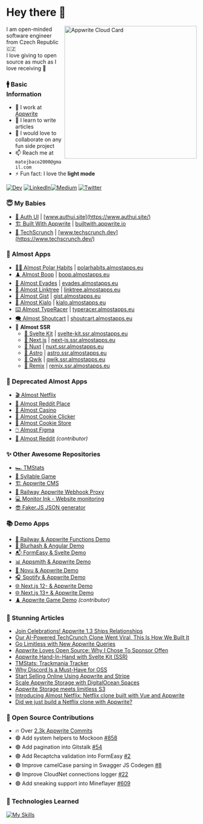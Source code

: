 # Hey there 👋

<a href="https://cloud.appwrite.io/card/63cae03b77407f925aa2">
	<img width="350" src="https://cloud.appwrite.io/v1/cards/cloud?userId=63cae03b77407f925aa2&new" alt="Appwrite Cloud Card" align="right" />
</a>

I am open-minded software engineer from Czech Republic 🇨🇿<br />I love giving to open source as much as I love receiving 🎁

### 🚹 Basic Information

- 🔭 I work at [Appwrite](https://appwrite.io/)
- 🌱 I learn to write articles
- 👯 I would love to collaborate on any fun side project
- 📫 Reach me at `matejbaco2000@gmail.com`
- ⚡ Fun fact: I love the **light mode**

<a href="https://medium.com/@matejbaco2000" target="_blank"><img alt="Dev" src="https://img.shields.io/badge/dev.to-0A0A0A?style=for-the-badge&logo=devdotto&logoColor=white" /></a>  <a href="https://www.linkedin.com/in/matejbaco" target="_blank"><img alt="LinkedIn" src="https://img.shields.io/badge/linkedin-%230077B5.svg?&style=for-the-badge&logo=linkedin&logoColor=white" /></a><a href="https://dev.to/meldiron" target="_blank"><img alt="Medium" src="https://img.shields.io/badge/medium-%2312100E.svg?&style=for-the-badge&logo=medium&logoColor=white" /></a>  <a href="https://twitter.com/_meldiron" target="_blank"><img alt="Twitter" src="https://img.shields.io/badge/twitter-%231DA1F2.svg?&style=for-the-badge&logo=twitter&logoColor=white" /></a> 
</p>

### 😇 My Babies

* [🔐 Auth UI](https://github.com/meldiron/authui) | [www.authui.site](https://www.authui.site/)
* [🏗️ Built With Appwrite](https://github.com/appwrite/builtwith) | [builtwith.appwrite.io](https://builtwith.appwrite.io/)
* [📰 TechScrunch](https://github.com/appwrite/techscrunch) | [www.techscrunch.dev](https://www.techscrunch.dev/)

### 🥇 Almost Apps

* [🐻‍❄️ Almost Polar Habits](https://github.com/Meldiron/almost-polar-habits) | [polarhabits.almostapps.eu](https://polarhabits.almostapps.eu/)
* [♟️ Almost Boop](https://github.com/Meldiron/almost-boop) | [boop.almostapps.eu](https://boop.almostapps.eu/)
* [🔴 Almost Evades](https://github.com/Meldiron/almost-evades) | [evades.almostapps.eu](https://evades.almostapps.eu/)
* [🔗 Almost Linktree](https://github.com/Meldiron/almost-linktree) | [linktree.almostapps.eu](https://linktree.almostapps.eu/)
* [📄 Almost Gist](https://github.com/Meldiron/almost-gist) | [gist.almostapps.eu](https://gist.almostapps.eu/)
* [💬 Almost Kialo](https://github.com/Meldiron/almost-kialo) | [kialo.almostapps.eu](https://kialo.almostapps.eu/)
* [⌨️ Almost TypeRacer](https://github.com/Meldiron/almost-typeracer) | [typeracer.almostapps.eu](https://typeracer.almostapps.eu/)
* [🗨️ Almost Shoutcart](https://github.com/Meldiron/almost-shoutcart) | [shoutcart.almostapps.eu](https://shoutcart.almostapps.eu/)
* 💾 __Almost SSR__
  * [🔦 Svelte Kit](https://github.com/Meldiron/appwrite-ssr-svelte-kit) | [svelte-kit.ssr.almostapps.eu](https://svelte-kit.ssr.almostapps.eu/)
  * [🔦 Next.js](https://github.com/Meldiron/appwrite-ssr-next-js) | [next-js.ssr.almostapps.eu](https://next-js.ssr.almostapps.eu/)
  * [🔦 Nuxt](https://github.com/Meldiron/appwrite-ssr-nuxt) | [nuxt.ssr.almostapps.eu](https://nuxt.ssr.almostapps.eu/)
  * [🔦 Astro](https://github.com/Meldiron/appwrite-ssr-astro) | [astro.ssr.almostapps.eu](https://astro.ssr.almostapps.eu/)
  * [🔦 Qwik](https://github.com/Meldiron/appwrite-ssr-qwik) | [qwik.ssr.almostapps.eu](https://qwik.ssr.almostapps.eu/)
  * [🔦 Remix](https://github.com/Meldiron/appwrite-ssr-remix) | [remix.ssr.almostapps.eu](https://remix.ssr.almostapps.eu/)

### 👵 Deprecated Almost Apps

- [🎬 Almost Netflix](https://github.com/appwrite/demo-almost-netflix-for-web)
- [🎨 Almost Reddit Place](https://github.com/Meldiron/almost-reddit-place)
- [🎰 Almost Casino](https://github.com/Meldiron/almost-casino)
- [🍪 Almost Cookie Clicker](https://github.com/Meldiron/cookie-clicker-using-appwrie)
- [🛒 Almost Cookie Store](https://github.com/Meldiron/almost-cookie-store)
- [🖱️ Almost Figma](https://github.com/Meldiron/realtime-playground-appwrite)
- [📰 Almost Reddit](https://github.com/MatusFercak/coddit-app) _(contributor)_

### ✨ Other Awesome Repositories

- [🏎️ TMStats](https://github.com/Meldiron/tmstats)
- [📖 Syllable Game](https://github.com/Meldiron/syllable-game)
- [🏗️ Appwrite CMS](https://github.com/Meldiron/appwrite-cms)
- [🚦 Railway Appwrite Webhook Proxy](https://github.com/Meldiron/railway-webhook-proxy)
- [💻 Monitor Ink - Website monitoring](https://github.com/Meldiron/monitor-ink)
- [😎 Faker.JS JSON generator](https://github.com/Meldiron/faker-generator)

### 📚 Demo Apps

- [🚄 Railway & Appwrite Functions Demo](https://github.com/Meldiron/railway-webhook-proxy)
- [🎨 Blurhash & Angular Demo](https://github.com/Meldiron/blurhash-angular-demo)
- [📬 FormEasy & Svelte Demo](https://github.com/Meldiron/formeasy-svelte)
- [📊 Appsmith & Appwrite Demo](https://github.com/Meldiron/appwrite-appsmith-demo)
- [🔔 Novu & Appwrite Demo](https://github.com/Meldiron/appwrite-novu-demo)
- [🎧 Spotify & Appwrite Demo](https://github.com/Meldiron/appwrite-spotify)
- [🌐 Next.js 12- & Appwrite Demo](https://github.com/Meldiron/appwrite-next-ssr)
- [🌐 Next.js 13+ & Appwrite Demo](https://github.com/Meldiron/appwrite-next13-ssr)
- [♟️ Appwrite Game Demo](https://github.com/Benji47/knight-game)  _(contributor)_

### 📘 Stunning Articles

<!-- BLOG-POST-LIST:START -->
- [Join Celebrations! Appwrite 1.3 Ships Relationships](https://dev.to/appwrite/join-celebrations-appwrite-13-ships-relationships-57fc)
- [Our AI-Powered TechCrunch Clone Went Viral, This Is How We Built It](https://dev.to/appwrite/our-ai-powered-techcrunch-clone-went-viral-this-is-how-we-built-it-495d)
- [Go Limitless with New Appwrite Queries](https://dev.to/appwrite/go-limitless-with-new-appwrite-queries-2ajg)
- [Appwrite Loves Open Source: Why I Chose To Sponsor Offen](https://dev.to/appwrite/appwrite-loves-open-source-why-i-chose-to-sponsor-offen-5efn)
- [Appwrite Hand-In-Hand with Svelte Kit &lpar;SSR&rpar;](https://dev.to/meldiron/appwrite-hand-in-hand-with-svelte-kit-ssr-5097)
- [TMStats: Trackmania Tracker](https://dev.to/meldiron/tmstats-trackmania-tracker-1k1a)
- [Why Discord Is a Must-Have for OSS](https://dev.to/appwrite/why-discord-is-a-must-have-for-oss-2jpj)
- [Start Selling Online Using Appwrite and Stripe](https://dev.to/appwrite/start-selling-online-using-appwrite-and-stripe-3l04)
- [Scale Appwrite Storage with DigitalOcean Spaces](https://dev.to/appwrite/scale-appwrite-storage-with-digitalocean-spaces-36kh)
- [Appwrite Storage meets limitless S3](https://dev.to/appwrite/appwrite-storage-meets-limitless-s3-1g89)
- [Introducing Almost Netflix: Netflix clone built with Vue and Appwrite](https://dev.to/appwrite/introducing-almost-netflix-a-netflix-clone-built-with-vue-and-appwrite-34nb)
- [Did we just build a Netflix clone with Appwrite?](https://dev.to/appwrite/did-we-just-build-a-netflix-clone-with-appwrite-28ok)
<!-- BLOG-POST-LIST:END -->

### 🤝 Open Source Contributions

- 🔥 Over [2.3k Appwrite Commits](https://github.com/search?q=org%3Aappwrite+org%3Autopia-php+org%3Aopen-runtimes+author%3Ameldiron&type=commits&query=org%3Aappwrite+org%3Autopia-php+org%3Aopen-runtimes+is%3Apr+author%3Ameldiron)
- 🟢 Add system helpers to Mockoon [#858](https://github.com/mockoon/mockoon/pull/858)
- 🟢 Add pagination into Gitstalk [#54](https://github.com/thelittlewonder/gitstalk/pull/54)
- 🟣 Add Recaptcha validation into FormEasy [#2](https://github.com/Basharath/FormEasy/pull/2)
- 🟣 Improve camelCase parsing in Swagger JS Codegen [#8](https://github.com/bart-sk/swagger-js-codegen/pull/8)
- 🟣 Improve CloudNet connections logger [#22](https://github.com/CloudNetService/CloudNet-v3/pull/22)
- 🟣 Add sneaking support into Mineflayer [#609](https://github.com/PrismarineJS/mineflayer/pull/609)

### 🔧 Technologies Learned

[![My Skills](https://skillicons.dev/icons?i=appwrite,html,css,sass,tailwind,js,ts,vue,svelte,angular,deno,nodejs,php,mysql,docker,git&perline=8)](https://matejbaco.eu/)


